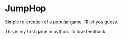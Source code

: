 # JumpHop
Simple re-creation of a popular game. I'll let you guess.

This is my first game in python. I'd love feedback.
